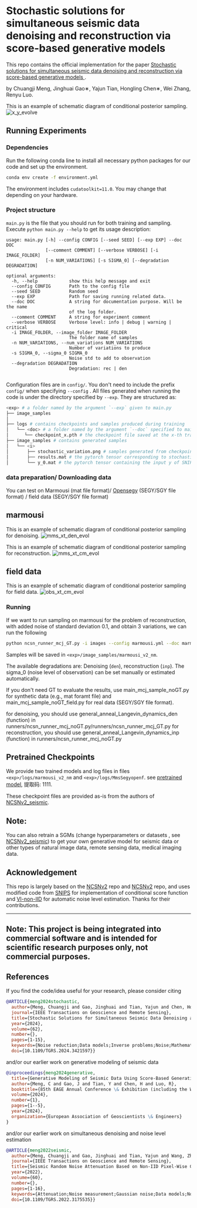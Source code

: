 # Stochastic solutions for simultaneous seismic data denoising and reconstruction via score-based generative models

This repo contains the official implementation for the paper [Stochastic solutions for simultaneous seismic data denoising and reconstruction via score-based generative models
](https://ieeexplore.ieee.org/abstract/document/10579850). 

by Chuangji Meng, Jinghuai Gao∗, Yajun Tian, Hongling Chen∗, Wei Zhang, Renyu Luo.

This is an example of schematic diagram of conditional posterior sampling.
![x_y_evolve](assets/x_y_evolve.jpg)


## Running Experiments

### Dependencies

Run the following conda line to install all necessary python packages for our code and set up the environment.

```bash
conda env create -f environment.yml
```

The environment includes `cudatoolkit=11.0`. You may change that depending on your hardware.

### Project structure

`main.py` is the file that you should run for both training and sampling. Execute ```python main.py --help``` to get its usage description:

```
usage: main.py [-h] --config CONFIG [--seed SEED] [--exp EXP] --doc DOC
               [--comment COMMENT] [--verbose VERBOSE] [-i IMAGE_FOLDER]
               [-n NUM_VARIATIONS] [-s SIGMA_0] [--degradation DEGRADATION]

optional arguments:
  -h, --help            show this help message and exit
  --config CONFIG       Path to the config file
  --seed SEED           Random seed
  --exp EXP             Path for saving running related data.
  --doc DOC             A string for documentation purpose. Will be the name
                        of the log folder.
  --comment COMMENT     A string for experiment comment
  --verbose VERBOSE     Verbose level: info | debug | warning | critical
  -i IMAGE_FOLDER, --image_folder IMAGE_FOLDER
                        The folder name of samples
  -n NUM_VARIATIONS, --num_variations NUM_VARIATIONS
                        Number of variations to produce
  -s SIGMA_0, --sigma_0 SIGMA_0
                        Noise std to add to observation
  --degradation DEGRADATION
                        Degradation: rec | den 
                        

```

Configuration files are in `config/`. You don't need to include the prefix `config/` when specifying  `--config` . All files generated when running the code is under the directory specified by `--exp`. They are structured as:

```bash
<exp> # a folder named by the argument `--exp` given to main.py
├── image_samples 
│  
├── logs # contains checkpoints and samples produced during training
│   └── <doc> # a folder named by the argument `--doc` specified to main.py
│      └── checkpoint_x.pth # the checkpoint file saved at the x-th training iteration
├── image_samples # contains generated samples
│   └── <i>
│       ├── stochastic_variation.png # samples generated from checkpoint_x.pth, including original, degraded, mean, and std   
│       ├── results.mat # the pytorch tensor corresponding to stochastic_variation.png
│       └── y_0.mat # the pytorch tensor containing the input y of SNIPS
```

### data preparation/ Downloading data
You can test on Marmousi (mat file format)/ [Opensegy]("http://s3.amazonaws.com/open.source.geoscience/open_data) (SEGY/SGY file format) / field data (SEGY/SGY file format)
## marmousi
This is an example of schematic diagram of conditional posterior sampling for denoising.
![mms_xt_den_evol](assets/mms_xt_den_evol.png)

This is an example of schematic diagram of conditional posterior sampling for reconstruction.
![mms_xt_cm_evol](assets/mms_xt_cm_evol.png)

## field data
This is an example of schematic diagram of conditional posterior sampling for field data.
![obs_xt_cm_evol](assets/obs_xt_cm_evol.png)

### Running 

If we want to run sampling on marmousi for the problem of reconstruction, with added noise of standard deviation 0.1, and obtain 3 variations, we can run the following

```bash
python ncsn_runner_mcj_GT.py -i images --config marmousi.yml --doc marmousi_v2_nm -n 3 --degradation inp --sigma_0 0.1
```
Samples will be saved in `<exp>/image_samples/marmousi_v2_nm`.

The available degradations are: Denoising (`den`), reconstruction (`inp`). The sigma_0 (noise level of observation) can be set manually or estimated automatically.

If you don't need GT to evaluate the results, use main_mcj_sample_noGT.py for synthetic data (e.g., mat foramt file) and main_mcj_sample_noGT_field.py for real data (SEGY/SGY file format).

for denoising, you should  use general_anneal_Langevin_dynamics_den  (function) in runners/ncsn_runner_mcj_noGT.py/runners/ncsn_runner_mcj_GT.py
for reconstruction, you should  use general_anneal_Langevin_dynamics_inp (function)  in runners/ncsn_runner_mcj_noGT.py

## Pretrained Checkpoints

We provide two trained models and log files in files `<exp>/logs/marmousi_v2_nm` and `<exp>/logs/MmsSegyopenf`. see [pretrained model](https://pan.baidu.com/s/1p5y_JC1AWSD7QCWRsSwMFw?pwd=1111), 提取码: 1111.

These checkpoint files are provided as-is from the authors of [NCSNv2_seismic](https://github.com/mengchuangji/ncsnv2_seismic).

**Note**:
----------------------------------------------------------------------------------------
You can also retrain a SGMs (change hyperparameters or datasets , see [NCSNv2_seismic](https://github.com/mengchuangji/ncsnv2_seismic)) to get your own generative model for seismic data or other types of natural image data, remote sensing data, medical imaging data.

## Acknowledgement

This repo is largely based on the [NCSNv2](https://github.com/ermongroup/ncsnv2) repo and  [NCSNv2](https://github.com/mengchuangji/ncsnv2_seismic) repo, and uses modified code from [SNIPS](https://github.com/bahjat-kawar/snips_torch) for implementation of conditional score function and [VI-non-IID](https://github.com/mengchuangji/VI-Non-IID) for automatic noise level estimation. Thanks for their contributions.

----------------------------------------------------------------------------------------
**Note**: This project is being integrated into commercial software and is intended for scientific research purposes only, not commercial purposes.
-----------------------------------------------------------------------------------------



## References

If you find the code/idea useful for your research, please consider citing

```bib
@ARTICLE{meng2024stochastic,
  author={Meng, Chuangji and Gao, Jinghuai and Tian, Yajun and Chen, Hongling and Zhang, Wei and Luo, Renyu},
  journal={IEEE Transactions on Geoscience and Remote Sensing}, 
  title={Stochastic Solutions for Simultaneous Seismic Data Denoising and Reconstruction via Score-Based Generative Models}, 
  year={2024},
  volume={62},
  number={},
  pages={1-15},
  keywords={Noise reduction;Data models;Inverse problems;Noise;Mathematical models;Training;Stochastic processes;Denoising;Langevin dynamics;posterior sampling;reconstruction;score-based generative models (SGMs);stochastic solutions},
  doi={10.1109/TGRS.2024.3421597}}
```
and/or our earlier work on generative modeling of seismic data

```bib
@inproceedings{meng2024generative,
  title={Generative Modeling of Seismic Data Using Score-Based Generative Models},
  author={Meng, C and Gao, J and Tian, Y and Chen, H and Luo, R},
  booktitle={85th EAGE Annual Conference \& Exhibition (including the Workshop Programme)},
  volume={2024},
  number={1},
  pages={1--5},
  year={2024},
  organization={European Association of Geoscientists \& Engineers}
}
```
and/or our earlier work on simultaneous denoising and noise level estimation

```bib
@ARTICLE{meng2022seismic,
  author={Meng, Chuangji and Gao, Jinghuai and Tian, Yajun and Wang, Zhiqiang},
  journal={IEEE Transactions on Geoscience and Remote Sensing}, 
  title={Seismic Random Noise Attenuation Based on Non-IID Pixel-Wise Gaussian Noise Modeling}, 
  year={2022},
  volume={60},
  number={},
  pages={1-16},
  keywords={Attenuation;Noise measurement;Gaussian noise;Data models;Noise reduction;Noise level;Training;Deep learning (DL);noise estimation;noise modeling;non-independently identically distribution (IID);seismic random noise attenuation (NA);variational inference (VI)},
  doi={10.1109/TGRS.2022.3175535}}
```


